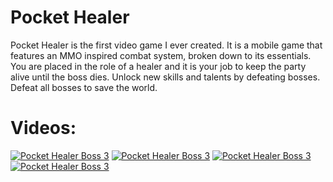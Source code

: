 # Pocket Healer

Pocket Healer is the first video game I ever created. It is a mobile game that features an MMO inspired combat system, broken down to its essentials. You are placed in the role of a healer and it is your job to keep the party alive until the boss dies. Unlock new skills and talents by defeating bosses. Defeat all bosses to save the world.

# Videos:

[![Pocket Healer Boss 3](http://img.youtube.com/vi/uIfE-irobDI/0.jpg)](https://www.youtube.com/watch?v=uIfE-irobDI&list=PL1yhS38OeSNoyPmWPKO-_lNmM2QNMxUwk&index=2 "Pocket Healer Boss 3")
[![Pocket Healer Boss 3](http://img.youtube.com/vi/iGBp8R1NC6g/0.jpg)](https://www.youtube.com/watch?v=iGBp8R1NC6g&list=PL1yhS38OeSNoyPmWPKO-_lNmM2QNMxUwk&index=3 "Pocket Healer Boss 3")
[![Pocket Healer Boss 3](http://img.youtube.com/vi/s5mnnNnmLZs/0.jpg)](https://www.youtube.com/watch?v=s5mnnNnmLZs&list=PL1yhS38OeSNoyPmWPKO-_lNmM2QNMxUwk&index=4 "Pocket Healer Boss 3")
[![Pocket Healer Boss 3](http://img.youtube.com/vi/kQaP3TPOkbo/0.jpg)](https://www.youtube.com/watch?v=kQaP3TPOkbo&list=PL1yhS38OeSNoyPmWPKO-_lNmM2QNMxUwk&index=5 "Pocket Healer Boss 3")
